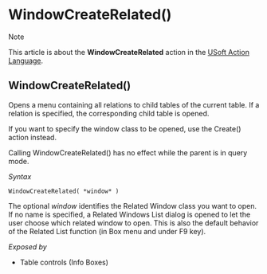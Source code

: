 # WindowCreateRelated()



> [!NOTE]
> This article is about the **WindowCreateRelated** action in the [USoft Action Language](/docs/Task%20flow/Action%20Language%20reference/USoft%20Action%20Language.md).

## **WindowCreateRelated()**

Opens a menu containing all relations to child tables of the current table. If a relation is specified, the corresponding child table is opened.

If you want to specify the window class to be opened, use the Create() action instead.

Calling WindowCreateRelated() has no effect while the parent is in query mode.

*Syntax*

```
WindowCreateRelated( *window* )
```

The optional *window* identifies the Related Window class you want to open. If no name is specified, a Related Windows List dialog is opened to let the user choose which related window to open. This is also the default behavior of the Related List function (in Box menu and under F9 key).

*Exposed by*

- Table controls (Info Boxes)